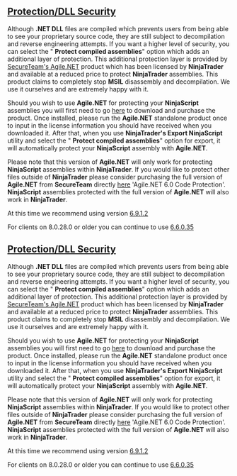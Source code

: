 ## [Protection/DLL Security](https://developer.ninjatrader.com/docs/desktop/protection_dll_security\#protection/dll-security)

Although **.NET DLL** files are compiled which prevents users from being able to see your proprietary source code, they are still subject to decompilation and reverse engineering attempts. If you want a higher level of security, you can select the " **Protect compiled assemblies**" option which adds an additional layer of protection. This additional protection layer is provided by [SecureTeam's Agile.NET](http://www.secureteam.net/ninja-pricing "SecureTeam's Agile.NET") product which has been licensed by **NinjaTrader** and available at a reduced price to protect **NinjaTrader** assemblies. This product claims to completely stop **MSIL** disassembly and decompilation. We use it ourselves and are extremely happy with it.

Should you wish to use **Agile.NET** for protecting your **NinjaScript** assemblies you will first need to go [here](http://www.secureteam.net/ninja-pricing "CliSecure Download") to download and purchase the product. Once installed, please run the **Agile.NET** standalone product once to input in the license information you should have received when you downloaded it. After that, when you use **NinjaTrader's Export NinjaScript** utility and select the " **Protect compiled assemblies**" option for export, it will automatically protect your **NinjaScript** assembly with **Agile.NET**.

Please note that this version of **Agile.NET** will only work for protecting **NinjaScript** assemblies within **NinjaTrader**. If you would like to protect other files outside of **NinjaTrader** please consider purchasing the full version of **Agile.NET** from **SecureTeam** directly [here](http://www.secureteam.net/ninja-pricing "Agile.NET Purchase") 'Agile.NET 6.0 Code Protection'. **NinjaScript** assemblies protected with the full version of **Agile.NET** will also work in **NinjaTrader**.

At this time we recommend using version [6.9.1.2](https://secureteam.net/content/AgileDotNetInstaller6912.exe)

For clients on 8.0.28.0 or older you can continue to use [6.6.0.35](https://secureteam.net/content/AgileDotNetInstaller66035.exe)

## [Protection/DLL Security](https://developer.ninjatrader.com/docs/desktop/protection_dll_security\#protection/dll-security)

Although **.NET DLL** files are compiled which prevents users from being able to see your proprietary source code, they are still subject to decompilation and reverse engineering attempts. If you want a higher level of security, you can select the " **Protect compiled assemblies**" option which adds an additional layer of protection. This additional protection layer is provided by [SecureTeam's Agile.NET](http://www.secureteam.net/ninja-pricing "SecureTeam's Agile.NET") product which has been licensed by **NinjaTrader** and available at a reduced price to protect **NinjaTrader** assemblies. This product claims to completely stop **MSIL** disassembly and decompilation. We use it ourselves and are extremely happy with it.

Should you wish to use **Agile.NET** for protecting your **NinjaScript** assemblies you will first need to go [here](http://www.secureteam.net/ninja-pricing "CliSecure Download") to download and purchase the product. Once installed, please run the **Agile.NET** standalone product once to input in the license information you should have received when you downloaded it. After that, when you use **NinjaTrader's Export NinjaScript** utility and select the " **Protect compiled assemblies**" option for export, it will automatically protect your **NinjaScript** assembly with **Agile.NET**.

Please note that this version of **Agile.NET** will only work for protecting **NinjaScript** assemblies within **NinjaTrader**. If you would like to protect other files outside of **NinjaTrader** please consider purchasing the full version of **Agile.NET** from **SecureTeam** directly [here](http://www.secureteam.net/ninja-pricing "Agile.NET Purchase") 'Agile.NET 6.0 Code Protection'. **NinjaScript** assemblies protected with the full version of **Agile.NET** will also work in **NinjaTrader**.

At this time we recommend using version [6.9.1.2](https://secureteam.net/content/AgileDotNetInstaller6912.exe)

For clients on 8.0.28.0 or older you can continue to use [6.6.0.35](https://secureteam.net/content/AgileDotNetInstaller66035.exe)